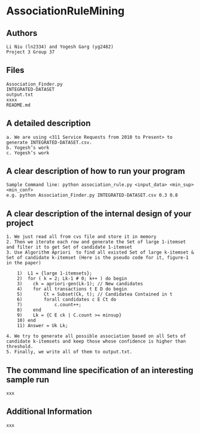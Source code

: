 AssociationRuleMining
======

Authors
-------
    Li Niu (ln2334) and Yogesh Garg (yg2482)
    Project 3 Group 37

Files
-----
    Association_Finder.py
    INTEGRATED-DATASET
    output.txt
    xxxx
    README.md

A detailed description
----------
    a. We are using <311 Service Requests from 2010 to Present> to generate INTEGRATED-DATASET.csv.
    b. Yogesh’s work 
    c. Yogesh’s work 

A clear description of how to run your program 
-------
    Sample Command line: python association_rule.py <input_data> <min_sup> <min_conf>
    e.g. python Association_Finder.py INTEGRATED-DATASET.csv 0.3 0.8

A clear description of the internal design of your project
-----------
    1. We just read all from cvs file and store it in memory
    2. Then we iterate each row and generate the Set of large 1-itemset and filter it to get Set of candidate 1-itemset
    3. Use Algorithm Apriori  to find all existed Set of large k-itemset & Set of candidate k-itemset (Here is the pseudo code for it, figure-1 in the paper)
```
	1)  L1 = {large 1-itemsets};
	2)  for ( k = 2; Lk-1 # 0; k++ ) do begin
	3)    ck = apriori-gen(Lk-1); // New candidates
	4)    for all transactions t E D do begin
	5)        Ct = Subset(Ck, t); // Candidatea Contained in t
	6)        forall candidates c E Ct do
	7)            c.count++;
	8)    end
	9)    Lk = {C E ck | C.count >= minsup}
	10) end
	11) Answer = Uk Lk;
```
    4. We try to generate all possible association based on all Sets of candidate k-itemsets and keep those whose confidence is higher than threshold.
    5. Finally, we write all of them to output.txt.



The command line specification of an interesting sample run
-----------------------
    xxx

Additional Information
----------------------
    xxx
